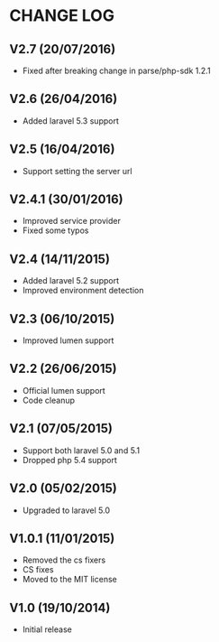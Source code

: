CHANGE LOG
==========


## V2.7 (20/07/2016)

* Fixed after breaking change in parse/php-sdk 1.2.1


## V2.6 (26/04/2016)

* Added laravel 5.3 support


## V2.5 (16/04/2016)

* Support setting the server url


## V2.4.1 (30/01/2016)

* Improved service provider
* Fixed some typos


## V2.4 (14/11/2015)

* Added laravel 5.2 support
* Improved environment detection


## V2.3 (06/10/2015)

* Improved lumen support


## V2.2 (26/06/2015)

* Official lumen support
* Code cleanup


## V2.1 (07/05/2015)

* Support both laravel 5.0 and 5.1
* Dropped php 5.4 support


## V2.0 (05/02/2015)

* Upgraded to laravel 5.0


## V1.0.1 (11/01/2015)

* Removed the cs fixers
* CS fixes
* Moved to the MIT license


## V1.0 (19/10/2014)

* Initial release
